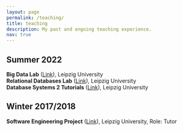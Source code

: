 ```yaml
---
layout: page
permalink: /teaching/
title: teaching
description: My past and ongoing teaching experience.
nav: true
---
```

<div class="publications">
  <h2 class="year">Summer 2022</h2>
    <b>Big Data Lab</b> (<a href="https://dbs.uni-leipzig.de/stud/2022ss/bdprak" target="_blank">Link</a>),
    Leipzig University<br/>
    <b>Relational Databases Lab</b> (<a href="https://dbs.uni-leipzig.de/stud/2022ss/dbprak" target="_blank">Link</a>),
    Leipzig University<br/>
    <b>Database Systems 2 Tutorials</b> (<a href="https://dbs.uni-leipzig.de/stud/2022ss/dbs2" target="_blank">Link</a>),
    Leipzig University<br/>

  <h2 class="year">Winter 2017/2018</h2>
    <b>Software Engineering Project</b> (<a href="http://bis.informatik.uni-leipzig.de/de/Lehre/BAMA/SWP?v=1dqw" target="_blank">Link</a>),
    Leipzig University, Role: Tutor<br/>
</div>